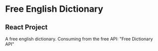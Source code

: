 # Free English Dictionary

## React Project

A free english dictionary. Consuming from the free API: "Free Dictionary API"
